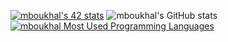 [![mboukhal's 42 stats](https://badge42.vercel.app/api/v2/cl8hr528800060glf6qgnjkia/stats?cursusId=21&coalitionId=77)](https://github.com/JaeSeoKim/badge42)
![mboukhal's GitHub stats](https://github-readme-stats.vercel.app/api?username=mboukhal&show_icons=true&theme=cobalt)
[![mboukhal Most Used Programming Languages](https://github-readme-stats.vercel.app/api/top-langs/?username=mboukhal&layout=compact&hide_border=true&theme=darcula&bg_color=00000000&langs_count=6)](https://github.com/mboukhal)
